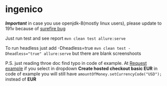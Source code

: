 # ingenico

***Important*** in case you use openjdk-8(mostly linux users), please update to 191v because of [surefire bug](https://stackoverflow.com/questions/53010200/maven-surefire-could-not-find-forkedbooter-class)

Just run test and see report `mvn clean test allure:serve`

To run headless just add -Dheadless=true `mvn clean test -Dheadless="true" allure:serve` but there are blank screenshoots 

P.S. just reading throe doc find typo in code of example. At [Request example](https://epayments-api.developer-ingenico.com/s2sapi/v1/en_US/java/hostedcheckouts/create.html#hostedcheckouts-create-request-example) if you select in dropdown **Create hosted checkout basic EUR** in code of example you will still have `amountOfMoney.setCurrencyCode("USD");` instead of **EUR**
  